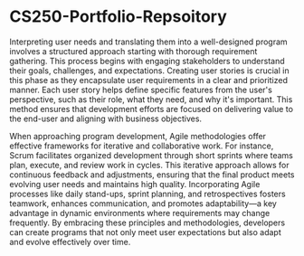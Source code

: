 # CS250-Portfolio-Repsoitory
Interpreting user needs and translating them into a well-designed program involves a structured approach starting with thorough requirement gathering. This process begins with engaging stakeholders to understand their goals, challenges, and expectations. Creating user stories is crucial in this phase as they encapsulate user requirements in a clear and prioritized manner. Each user story helps define specific features from the user's perspective, such as their role, what they need, and why it's important. This method ensures that development efforts are focused on delivering value to the end-user and aligning with business objectives.


When approaching program development, Agile methodologies offer effective frameworks for iterative and collaborative work. For instance, Scrum facilitates organized development through short sprints where teams plan, execute, and review work in cycles. This iterative approach allows for continuous feedback and adjustments, ensuring that the final product meets evolving user needs and maintains high quality. Incorporating Agile processes like daily stand-ups, sprint planning, and retrospectives fosters teamwork, enhances communication, and promotes adaptability—a key advantage in dynamic environments where requirements may change frequently. By embracing these principles and methodologies, developers can create programs that not only meet user expectations but also adapt and evolve effectively over time.
